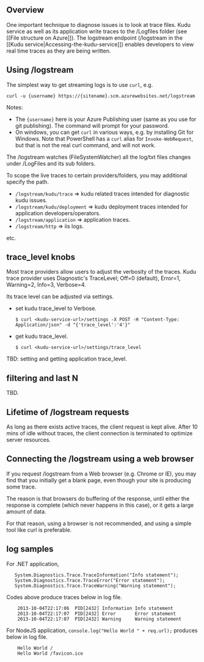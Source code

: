 ## Overview

One important technique to diagnose issues is to look at trace files. Kudu service as well as its application write traces to the /Logfiles folder (see [[File structure on Azure]]). The logstream endpoint (/logstream in the [[Kudu service|Accessing-the-kudu-service]]) enables developers to view real time traces as they are being written. 

## Using /logstream

The simplest way to get streaming logs is to use `curl`, e.g.

    curl -u {username} https://{sitename}.scm.azurewebsites.net/logstream

Notes:

- The `{username}` here is your Azure Publishing user (same as you use for git publishing). The command will prompt for your password.
- On windows, you can get `curl` in various ways, e.g. by installing Git for Windows. Note that PowerShell has a `curl` alias for `Invoke-WebRequest`, but that is not the real curl command, and will not work. 

The /logstream watches (FileSystemWatcher) all the log/txt files changes under /LogFiles and its sub folders.   

To scope the live traces to certain providers/folders, you may additional specify the path.

* `/logstream/kudu/trace` => kudu related traces intended for diagnostic kudu issues.
* `/logstream/kudu/deployment` => kudu deployment traces intended for application developers/operators.
* `/logstream/application` => application traces.
* `/logstream/http` => iis logs.

etc.

## trace_level knobs

Most trace providers allow users to adjust the verbosity of the traces.  Kudu trace provider uses Diagnostic's TraceLevel; Off=0 (default), Error=1, Warning=2, Info=3, Verbose=4.  

Its trace level can be adjusted via settings.

* set kudu trace_level to Verbose.

  `$ curl <kudu-service-url>/settings -X POST -H "Content-Type: Application/json" -d "{'trace_level':'4'}"` 

* get kudu trace_level.

  `$ curl <kudu-service-url>/settings/trace_level` 
 
TBD: setting and getting application trace_level.

## filtering and last N

TBD.

## Lifetime of /logstream requests

As long as there exists active traces, the client request is kept alive.  After 10 mins of idle without traces, the client connection is terminated to optimize server resources.  

## Connecting the /logstream using a web browser

If you request /logstream from a Web browser (e.g. Chrome or IE), you may find that you initially get a blank page, even though your site is producing some trace.

The reason is that browsers do buffering of the response, until either the response is complete (which never happens in this case), or it gets a large amount of data.

For that reason, using a browser is not recommended, and using a simple tool like curl is preferable.

## log samples

For .NET application, 

       System.Diagnostics.Trace.TraceInformation("Info statement");
       System.Diagnostics.Trace.TraceError("Error statement");
       System.Diagnostics.Trace.TraceWarning("Warning statement");

Codes above produce traces below in log file.

        2013-10-04T22:17:06  PID[2432] Information Info statement
        2013-10-04T22:17:07  PID[2432] Error       Error statement
        2013-10-04T22:17:07  PID[2432] Warning     Warning statement

For NodeJS application, `console.log("Hello World " + req.url);` produces below in log file.

        Hello World /
        Hello World /favicon.ico